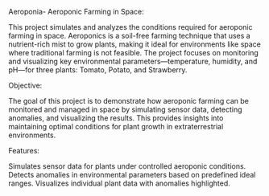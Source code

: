 Aeroponia- Aeroponic Farming in Space:

This project simulates and analyzes the conditions required for aeroponic farming in space. Aeroponics is a soil-free farming technique that uses a nutrient-rich mist to grow plants, making it ideal for environments like space where traditional farming is not feasible. The project focuses on monitoring and visualizing key environmental parameters—temperature, humidity, and pH—for three plants: Tomato, Potato, and Strawberry.

Objective:

The goal of this project is to demonstrate how aeroponic farming can be monitored and managed in space by simulating sensor data, detecting anomalies, and visualizing the results. This provides insights into maintaining optimal conditions for plant growth in extraterrestrial environments.

Features:

Simulates sensor data for plants under controlled aeroponic conditions.
Detects anomalies in environmental parameters based on predefined ideal ranges.
Visualizes individual plant data with anomalies highlighted.

